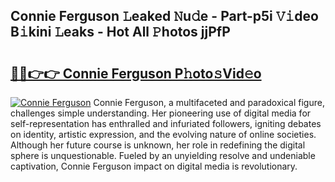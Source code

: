 ## Connie Ferguson 𝙻eaked 𝙽u𝚍e - Part-p5i 𝚅𝚒deo B𝚒kini 𝙻eaks - Hot All 𝙿hotos jjPfP

# <h2><a href="http://ld02rtp.urlbe.top/?page=Connie+Ferguson">🔗🔗👉👉 Connie Ferguson P𝚑oto𝚜Vid𝚎o</a></h2>

[![Connie Ferguson](https://i.imgur.com/eBuTRDB.gif)](http://ld02rtp.urlbe.top/?page=Connie+Ferguson)
Connie Ferguson, a multifaceted and paradoxical figure, challenges simple understanding. Her pioneering use of digital media for self-representation has enthralled and infuriated followers, igniting debates on identity, artistic expression, and the evolving nature of online societies. Although her future course is unknown, her role in redefining the digital sphere is unquestionable. Fueled by an unyielding resolve and undeniable captivation, Connie Ferguson impact on digital media is revolutionary.

